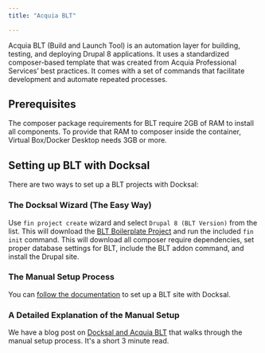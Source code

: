 ```yaml
---
title: "Acquia BLT"

---
```


Acquia BLT (Build and Launch Tool) is an automation layer for building, testing, and deploying Drupal 8 applications. 
It uses a standardized composer-based template that was created from Acquia Professional Services’ best practices. 
It comes with a set of commands that facilitate development and automate repeated processes.

## Prerequisites
The composer package requirements for BLT require 2GB of RAM to install all components. To provide that RAM to composer 
inside the container, Virtual Box/Docker Desktop needs 3GB or more.

## Setting up BLT with Docksal

There are two ways to set up a BLT projects with Docksal:

### The Docksal Wizard (The Easy Way)

Use `fin project create` wizard and select `Drupal 8 (BLT Version)` from the list. This will download the 
[BLT Boilerplate Project](https://github.com/docksal/boilerplate-blt) and run the included `fin init` command.
This will download all composer require dependencies, set proper database settings for BLT, include the BLT
addon command, and install the Drupal site.

### The Manual Setup Process

You can [follow the documentation](https://docs.acquia.com/blt/install/alt-env/docksal/) to set up a BLT site with Docksal.

### A Detailed Explanation of the Manual Setup

We have a blog post on [Docksal and Acquia BLT](https://blog.docksal.io/docksal-and-acquia-blt-1552540a3b9f) that walks
through the manual setup process. It's a short 3 minute read.
